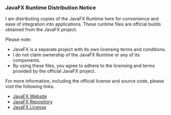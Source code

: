 ### JavaFX Runtime Distribution Notice

I am distributing copies of the JavaFX Runtime here for convenience and ease of integration into applications. These runtime files are official builds obtained from the JavaFX project.

Please note:
- JavaFX is a separate project with its own licensing terms and conditions.
- I do not claim ownership of the JavaFX Runtime or any of its components.
- By using these files, you agree to adhere to the licensing and terms provided by the official JavaFX project.

For more information, including the official license and source code, please visit the following links:
- [JavaFX Website](https://openjdk.org/projects/openjfx/)
- [JavaFX Repository](https://github.com/openjdk/jfx)
- [JavaFX License](https://github.com/openjdk/jfx/blob/master/LICENSE)